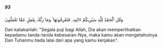 ##### 93

<span class="ayah">وَقُلِ ٱلْحَمْدُ لِلَّهِ سَيُرِيكُمْ ءَايَٰتِهِۦ فَتَعْرِفُونَهَا ۚ وَمَا رَبُّكَ بِغَٰفِلٍ عَمَّا تَعْمَلُونَ</span>

<span class="ayah_translation">Dan katakanlah: "Segala puji bagi Allah, Dia akan memperlihatkan kepadamu tanda-tanda kebesaran-Nya, maka kamu akan mengetahuinya. Dan Tuhanmu tiada lalai dari apa yang kamu kerjakan".</span>
